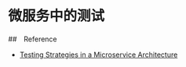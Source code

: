 # 微服务中的测试



##　Reference

- [Testing Strategies in a Microservice Architecture](https://martinfowler.com/articles/microservice-testing/)